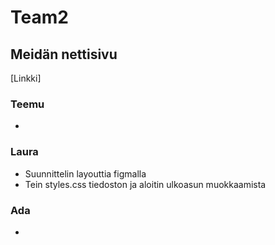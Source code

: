 # Team2



 
 ## Meidän nettisivu

 [Linkki]

 ### Teemu
 - 

 ### Laura
 - Suunnittelin layouttia figmalla
 - Tein styles.css tiedoston ja aloitin ulkoasun muokkaamista 

 ### Ada
 - 

